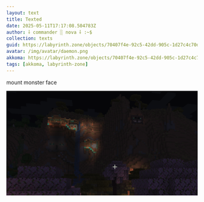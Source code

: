 ```yaml
---
layout: text
title: Texted
date: 2025-05-11T17:17:08.504783Z
author: ⸸ commander ░ nova ⸸ :~$
collection: texts
guid: https://labyrinth.zone/objects/70407f4e-92c5-42dd-905c-1d27c4c70d2f
avatar: /img/avatar/daemon.png
akkoma: https://labyrinth.zone/objects/70407f4e-92c5-42dd-905c-1d27c4c70d2f
tags: [akkoma, labyrinth-zone]
---
```


<p>mount monster face</p><img src="/assets/text_media/6d50aea19c236dc726d4cdc8681f9d31d4255939ebc8f10a5575622ba7b338e2.png" alt="" />